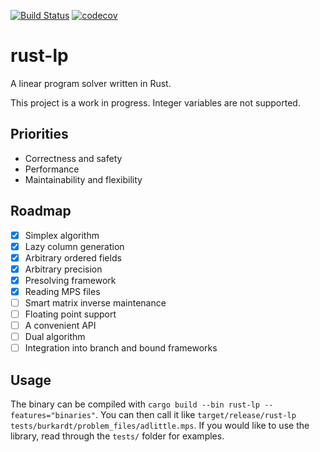 [![Build Status](https://travis-ci.com/vandenheuvel/rust-lp.svg?branch=master)](https://travis-ci.com/vandenheuvel/rust-lp) [![codecov](https://codecov.io/gh/vandenheuvel/rust-lp/branch/master/graph/badge.svg)](https://codecov.io/gh/vandenheuvel/rust-lp)

# rust-lp
A linear program solver written in Rust.

This project is a work in progress. Integer variables are not supported.

## Priorities

- Correctness and safety 
- Performance
- Maintainability and flexibility

## Roadmap

- [x] Simplex algorithm
- [x] Lazy column generation
- [x] Arbitrary ordered fields
- [x] Arbitrary precision
- [x] Presolving framework
- [x] Reading MPS files
- [ ] Smart matrix inverse maintenance
- [ ] Floating point support
- [ ] A convenient API
- [ ] Dual algorithm
- [ ] Integration into branch and bound frameworks

## Usage

The binary can be compiled with `cargo build --bin rust-lp --features="binaries"`. You can then call it like `target/release/rust-lp tests/burkardt/problem_files/adlittle.mps`. If you would like to use the library, read through the `tests/` folder for examples.
